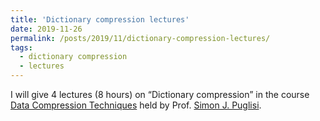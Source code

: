 ```yaml
---
title: 'Dictionary compression lectures'
date: 2019-11-26
permalink: /posts/2019/11/dictionary-compression-lectures/
tags:
  - dictionary compression
  - lectures
---
```


I will give 4 lectures (8 hours) on “Dictionary compression” in the course [Data Compression Techniques](https://courses.helsinki.fi/en/csm12103/129803668) held by Prof. [Simon J. Puglisi](https://www.cs.helsinki.fi/u/puglisi/).